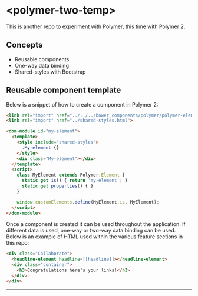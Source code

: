 # \<polymer-two-temp\>


This is another repo to experiment with Polymer, this time with Polymer 2.

## Concepts

* Reusable components
* One-way data binding
* Shared-styles with Bootstrap

## Reusable component template

Below is a snippet of how to create a component in Polymer 2:

```html
<link rel="import" href="../../../bower_components/polymer/polymer-element.html">
<link rel="import" href="../shared-styles.html">

<dom-module id="my-element">
  <template>
    <style include="shared-styles">
      .My-element {}
    </style>
    <div class="My-element"></div>
  </template>
  <script>
    class MyElement extends Polymer.Element {
      static get is() { return 'my-element'; }
      static get properties() { }
    }

    window.customElements.define(MyElement.is, MyElement);
  </script>
</dom-module>
```

Once a component is created it can be used throughout the application.  If different data is used, one-way or two-way data binding can be used.  Below is an example of HTML used within the various feature sections in this repo:

```html
<div class="Collaborate">
  <headline-element headline=[[headline]]></headline-element>
  <div class="container">
    <h3>Congratulations here's your links!</h3>
  </div>
</div>
```

---
